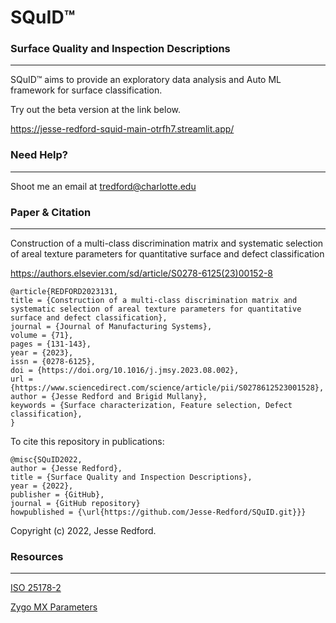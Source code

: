 
# SQuID™
### Surface Quality and Inspection Descriptions 

---

SQuID™ aims to provide an exploratory data analysis and Auto ML framework for surface classification.

Try out the beta version at the link below.

https://jesse-redford-squid-main-otrfh7.streamlit.app/

### Need Help?

---

Shoot me an email at tredford@charlotte.edu


### Paper & Citation

---

Construction of a multi-class discrimination matrix and systematic selection of areal texture parameters for quantitative surface and defect classification

https://authors.elsevier.com/sd/article/S0278-6125(23)00152-8

    @article{REDFORD2023131,
    title = {Construction of a multi-class discrimination matrix and systematic selection of areal texture parameters for quantitative surface and defect classification},
    journal = {Journal of Manufacturing Systems},
    volume = {71},
    pages = {131-143},
    year = {2023},
    issn = {0278-6125},
    doi = {https://doi.org/10.1016/j.jmsy.2023.08.002},
    url = {https://www.sciencedirect.com/science/article/pii/S0278612523001528},
    author = {Jesse Redford and Brigid Mullany},
    keywords = {Surface characterization, Feature selection, Defect classification},
    }

To cite this repository in publications: 
 
    @misc{SQuID2022,
    author = {Jesse Redford},
    title = {Surface Quality and Inspection Descriptions},
    year = {2022},
    publisher = {GitHub},
    journal = {GitHub repository}
    howpublished = {\url{https://github.com/Jesse-Redford/SQuID.git}}}

Copyright (c) 2022, Jesse Redford.


### Resources

---


[ISO 25178-2](https://www.keyence.com/ss/products/microscope/roughness/surface/parameters.jsp)


[Zygo MX Parameters](//www.zygo.com/insights/blog-posts/-/media/ccf08d090bbe4c8eb98c1292e17d1d65.ashx?la=en&revision=662471a5-53c8-4839-beaa-8c00f88e6238)

